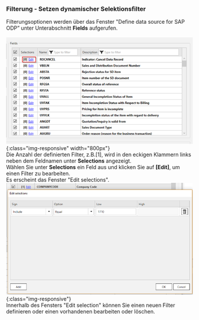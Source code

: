 ### Filterung - Setzen dynamischer Selektionsfilter<br/>
Filterungsoptionen werden über das Fenster "Define data source for SAP ODP” unter Unterabschnitt **Fields** aufgerufen. <br/>
<br/>
![ODP Fields](/img/content/odp/odp-fiter.png){:class="img-responsive" width="800px"} <br/>
Die Anzahl der definierten Filter, z.B.[1], wird in den eckigen Klammern links neben dem Feldnamen unter **Selections** angezeigt.<br/>
Wählen Sie unter **Selections** ein Feld aus und klicken Sie auf **[Edit]**, um einen Filter zu bearbeiten.<br/>
Es erscheint das Fenster "Edit selections". 
<br/>
![ODP ABAP CDS View Filter](/img/content/odp/odp-component-cds-costcenter-03-filter.png){:class="img-responsive"}<br/>
Innerhalb des Fensters "Edit selection" können Sie einen neuen Filter definieren oder einen vorhandenen bearbeiten oder löschen.



